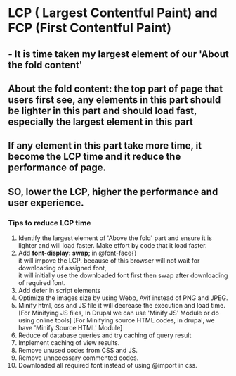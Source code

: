 #  LCP ( Largest Contentful Paint) and FCP (First Contentful Paint)
## - It is time taken my largest element of our 'About the fold content'
## About the fold content: the top part of page that users first see, any elements in this part should be lighter in this part and should load fast, especially the largest element in this part
## If any element in this part take more time, it become the LCP time and it reduce the performance of page.
## SO, lower the LCP, higher the performance and user experience.

### Tips to reduce LCP time

1. Identify the largest element of 'Above the fold' part and ensure it is lighter and will load faster. Make effort by code that it load faster.<br>
2.  Add <b>font-display: swap; </b> in @font-face{} <br>
 it will impove the LCP. because of this browser will not wait for downloading of assigned font,<br> it will initially use the downloaded font first then swap after downloading of required font.
3.  Add defer in script elements
4. Optimize the images size by using Webp, Avif instead of PNG and JPEG.<br>
5. Minify html, css and JS file it will decrease the execution and load time.
   [For Minifying JS files, In Drupal we can use 'Minify JS' Module or do using online tools]
   [For Minifying source HTML codes, in drupal, we have 'Minify Source HTML' Module]
6. Reduce of database queries and try caching of query result
7. Implement caching of view results.
8. Remove unused codes from CSS and JS.
9. Remove unnecessary commented codes.
10. Downloaded all required font instead of using @import in css.
   

